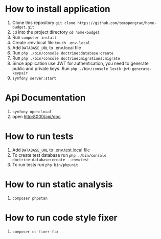 # How to install application
1. Clone this repository `git clone https://github.com/tomopongrac/home-budget.git`
2. `cd` into the project directory `cd home-budget`
3. Run `composer install`
4. Create .env.local file `touch .env.local`
5. Add `DATABASE_URL` to .env.local file
6. Run `php ./bin/console doctrine:database:create`
7. Run `php ./bin/console doctrine:migrations:migrate`
8. Since application use JWT for authentication, you need to generate public and private keys. Run `php ./bin/console lexik:jwt:generate-keypair`
9. `symfony server:start`

# Api Documentation
1. `symfony open:local`
2. open [http:8000/api/doc](http:8000/api/doc)

# How to run tests
1. Add `DATABASE_URL` to .env.test.local file
2. To create test database run `php ./bin/console doctrine:database:create --env=test`
3. To run tests run `php bin/phpunit`

# How to run static analysis
1. `composer phpstan`

# How to run code style fixer
1. `composer cs-fixer-fix`
